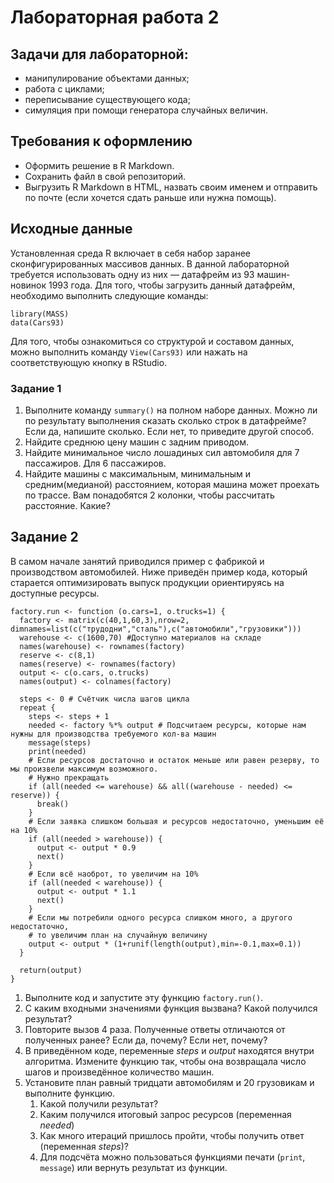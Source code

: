 # Лабораторная работа 2
## Задачи для лабораторной: 
* манипулирование объектами данных;
* работа с циклами;
* переписывание существующего кода;
* симуляция при помощи генератора случайных величин.

## Требования к оформлению
* Оформить решение в R Markdown. 
* Сохранить файл в свой репозиторий.
* Выгрузить R Markdown в HTML, назвать своим именем и отправить по почте (если хочется сдать раньше или нужна помощь).

## Исходные данные
Установленная среда R включает в себя набор заранее сконфигурированных массивов данных.
В данной лабораторной требуется использовать одну из них  — датафрейм из 93 машин-новинок 1993 года.
Для того, чтобы загрузить данный датафрейм, необходимо выполнить следующие команды:

```
library(MASS)
data(Cars93)
```
Для того, чтобы ознакомиться со структурой и составом данных, можно выполнить команду ``View(Cars93)`` 
или нажать на соответствующую кнопку в RStudio.

### Задание 1
1. Выполните команду ``summary()`` на полном наборе данных. Можно ли по результату выполнения сказать сколько строк в датафрейме?
Если да, напишите сколько. Если нет, то приведите другой способ.
2. Найдите среднюю цену машин с задним приводом.
3. Найдите минимальное число лошадиных сил автомобиля для 7 пассажиров. Для 6 пассажиров.
4. Найдите машины с максимальным, минимальным и средним(медианой) расстоянием, которая машина может проехать по трассе.
Вам понадобятся 2 колонки, чтобы рассчитать расстояние. Какие?

## Задание 2
В самом начале занятий приводился пример с фабрикой и производством автомобилей.
Ниже приведён пример кода, который старается оптимизировать выпуск продукции ориентируясь на доступные ресурсы.
```
factory.run <- function (o.cars=1, o.trucks=1) {
  factory <- matrix(c(40,1,60,3),nrow=2, dimnames=list(c("трудодни","сталь"),c("автомобили","грузовики")))
  warehouse <- c(1600,70) #Доступно материалов на складе
  names(warehouse) <- rownames(factory)
  reserve <- c(8,1)
  names(reserve) <- rownames(factory)
  output <- c(o.cars, o.trucks)
  names(output) <- colnames(factory)
  
  steps <- 0 # Счётчик числа шагов цикла
  repeat {
    steps <- steps + 1
    needed <- factory %*% output # Подсчитаем ресурсы, которые нам нужны для производства требуемого кол-ва машин
    message(steps)
    print(needed)
    # Если ресурсов достаточно и остаток меньше или равен резерву, то мы произвели максимум возможного.
    # Нужно прекращать
    if (all(needed <= warehouse) && all((warehouse - needed) <= reserve)) {
      break()
    }
    # Если заявка слишком большая и ресурсов недостаточно, уменьшим её на 10%
    if (all(needed > warehouse)) {
      output <- output * 0.9
      next()
    }
    # Если всё наоброт, то увеличим на 10%
    if (all(needed < warehouse)) {
      output <- output * 1.1
      next()
    }
    # Если мы потребили одного ресурса слишком много, а другого недостаточно,
    # то увеличим план на случайную величину
    output <- output * (1+runif(length(output),min=-0.1,max=0.1))
  }
  
  return(output)
}
```
1. Выполните код и запустите эту функцию ``factory.run()``.
2. С каким входными значениями функция вызвана? Какой получился результат?
3. Повторите вызов 4 раза. Полученные ответы отличаются от полученных ранее? Если да, почему? Если нет, почему?
4. В приведённом коде, переменные _steps_ и _output_ находятся внутри алгоритма.
Измените функцию так, чтобы она возвращала число шагов и произведённое количество машин.
5. Установите план равный тридцати автомобилям и 20 грузовикам и выполните функцию.
   1. Какой получили результат?
   2. Каким получился итоговый запрос ресурсов (переменная _needed_)
   3. Как много итераций пришлось пройти, чтобы получить ответ (переменная _steps_)? 
   4. Для подсчёта можно пользоваться функциями печати (``print``, ``message``) или вернуть результат из функции.